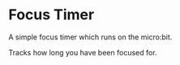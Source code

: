 # Focus Timer

A simple focus timer which runs on the micro:bit.

Tracks how long you have been focused for.

